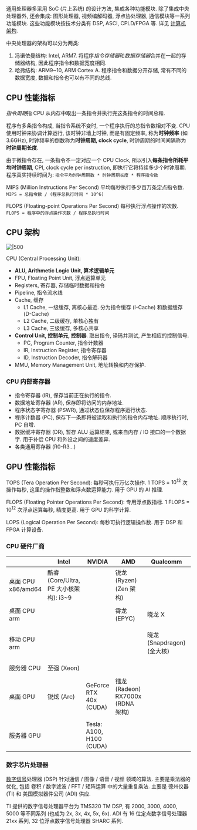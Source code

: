 通用处理器多采用 SoC (片上系统) 的设计方法, 集成各种功能模块. 除了集成中央处理器外, 还会集成: 图形处理器, 视频编解码器, 浮点协处理器, 通信模块等一系列功能模块. 这些功能模块按技术分类有 DSP, ASCI, CPLD/FPGA 等. 详见 [计算机架构](计算机架构.md). 

中央处理器的架构可以分为两类:
1. 冯诺依曼结构: Intel, ARM7. 将程序*指令存储器*和*数据存储器*合并在一起的存储器结构, 因此程序指令和数据宽度相同.
2. 哈弗结构: ARM9~10, ARM Cortex A. 程序指令和数据分开存储, 常有不同的数据宽度, 数据和指令也可以有不同的总线.

## CPU 性能指标

*指令周期*指 CPU 从内存中取出一条指令并执行完这条指令的时间总和.

程序有多条指令构成, 当指令系统不变时, 一个程序执行的总指令数相对不变. CPU 使用时钟来协调计算运行, 该时钟非墙上时钟, 而是有固定频率, 称为**时钟频率** (如 3.6GHz), 时钟频率的倒数称为**时钟周期, clock cycle**, 时钟周期的时间间隔称为**时钟周期长度**.  

由于微指令存在, 一条指令不一定对应一个 CPU Clock, 所以引入**每条指令所耗平均时钟周期**, CPI, clock cycle per instruction, 即执行它将持续多少个时钟周期. 程序真实持续时间为: `指令平均时钟周期数 * 时钟周期长度 * 程序指令数`

MIPS (Million Instructions Per Second) 平均每秒执行多少百万条定点指令数. `MIPS = 总指令数 / (程序总执行时间 * 10^6)`

FLOPS (Floating-point Operations Per Second) 每秒执行浮点操作的次数. `FLOPS = 程序中的浮点操作次数 / 程序总执行时间`

## CPU 架构

![|500](../../attach/CPU%20内部架构.avif)

CPU (Central Processing Unit): 
- **ALU, Arithmetic Logic Unit, 算术逻辑单元**
- FPU, Floating Point Unit, 浮点运算单元
- Registers, 寄存器, 存储临时数据和指令
- Pipeline, 指令流水线
- Cache, 缓存
	- L1 Cache, 一级缓存, 离核心最近. 分为指令缓存 (I-Cache) 和数据缓存 (D-Cache)
	- L2 Cache, 二级缓存, 单核心独有
	- L3 Cache, 三级缓存, 多核心共享
- **Control Unit, 控制单元, 控制器**. 取出指令, 译码并测试, 产生相应的控制信号.
	- PC, Program Counter, 指令计数器
	- IR, Instruction Register, 指令寄存器
	- ID, Instruction Decoder, 指令解码器
- MMU, Memory Management Unit, 地址转换和内存保护.

### CPU 内部寄存器

- 指令寄存器 (IR), 保存当前正在执行的指令.
- 数据地址寄存器 (AR), 保存即将访问的内存地址. 
- 程序状态字寄存器 (PSWR), 通过状态位保存程序运行状态.
- 程序计数器 (PC), 保存下一条即将被读取和执行的指令内存地址. 顺序执行时, PC 自增.
- 数据缓冲寄存器 (DR), 暂存 ALU 运算结果, 或来自内存 / IO 接口的一个数据字. 用于补偿 CPU 和外设之间的速度差异.
- 各类通用寄存器 (R0-R3...)


## GPU 性能指标

TOPS (Tera Operation Per Second): 每秒可执行万亿次操作. 1 TOPS = $10^{12}$ 次操作每秒, 这里的操作指整数和浮点数运算能力. 用于 GPU 的 AI 推理.

FLOPS (Floating Pointer Operations Per Second): 专用浮点数指标. 1 FLOPS = $10^{12}$ 次浮点运算每秒, 精度更高. 用于 GPU 的科学计算.

LOPS (Logical Operation Per Second): 每秒可执行逻辑操作数. 用于 DSP 和 FPGA 计算设备.

### CPU 硬件厂商

|                    | Intel                                  | NVIDIA                   | AMD                               | Qualcomm                   | MediaTek                         | Apple |    
| ------------------ | -------------------------------------- | ------------------------ | --------------------------------- | -------------------------- | -------------------------------- | ----- | 
| 桌面 CPU x86/amd64 | 酷睿 (Core/Ultra, PE 大小核架构): i3~9 |                          | 锐龙 (Ryzen) (Zen 架构)           |                            |                                  |          |
|                    |                                        |                          |                                   |                            |                                  |         |
| 桌面 CPU arm       |                                        |                          | 霄龙 (EPYC)                       | 晓龙 X                            |                                  |  M1~M4         |
|                    |                                        |                          |                                   |                            |                                  |           |
| 移动 CPU arm       |                                        |                          |                                   | 晓龙 (Snapdragon) (全大核) | 天玑 (Dimensity) (Cortex-A 系列) |  A14~A17          |
|                    |                                        |                          |                                   |                            |                                  |           |
| 服务器 CPU         | 至强 (Xeon)                            |                          |                                   |                            |                                  |           |
|                    |                                        |                          |                                   |                            |                                  |           |
| 桌面 GPU           | 锐炫 (Arc)                             | GeForce RTX 40x (CUDA)   | 镭龙 (Radeon) RX7000x (RDNA 架构) |                            |                                  |           |
|                    |                                        |                          |                                   |                            |                                  |           |
| 服务器 GPU         |                                        | Tesla: A100, H100 (CUDA) |                                   |                            |                                  |           |

### 数字芯片处理器

[数字信号](../../Information/通信技术/信号.md)处理器 (DSP) 针对通信 / 图像 / 语音 / 视频 领域的算法. 主要是乘法器的优化, 包括 卷积 / 数字滤波 / FFT / 矩阵运算 中的大量重复乘法. 主要是 德州仪器 (TI) 和 美国模拟器件公司 (ADI) 供应.

TI 提供的数字信号处理器平台为 TMS320 TM DSP, 有 2000, 3000, 4000, 5000 等不同系列 (也成为 2x, 3x, 4x, 5x, 6x). ADI 有 16 位定点数字信号处理器 21xx 系列, 32 位浮点数字信号处理器 SHARC 系列.

